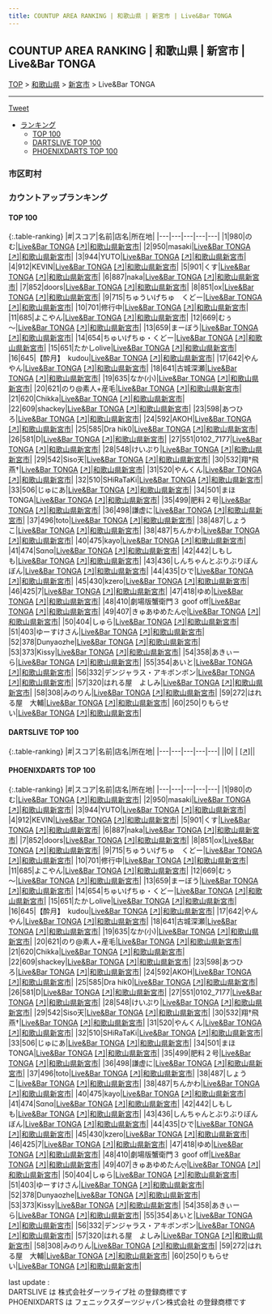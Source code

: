 ```yaml
---
title: COUNTUP AREA RANKING | 和歌山県 | 新宮市 | Live&Bar TONGA
---
```

## COUNTUP AREA RANKING | 和歌山県 | 新宮市 | Live&Bar TONGA

[TOP](/darts/rank/) > [和歌山県](/darts/rank/和歌山県/) > [新宮市](/darts/rank/和歌山県/新宮市/) > Live&Bar TONGA

___

<a href="https://twitter.com/share?ref_src=twsrc%5Etfw" data-text="COUNTUP AREA RANKING | 和歌山県新宮市Live&Bar TONGA" class="twitter-share-button" data-hashtags="DARTSLIVE,PHOENIXDARTS,darts,ダーツ" data-show-count="false">Tweet</a>

* [ランキング](#カウントアップランキング)
    * [TOP 100](#top-100)
    * [DARTSLIVE TOP 100](#dartslive-top-100)
    * [PHOENIXDARTS TOP 100](#phoenixdarts-top-100)

### 市区町村

<ul>

</ul>

### カウントアップランキング

#### TOP 100



{:.table-ranking}
|#|スコア|名前|店名|所在地|
|---|---|---|---|---|
|1|980|<span class="rank-name-pd">のむ</span>|<a href="/darts/rank/shops/78048.html">Live&Bar TONGA</a> <a href="https://vs.phoenixdarts.com/jp/shop/shopDetailInfo/s_78048?s_seq=78048">[↗]</a>|<a href="/darts/rank/和歌山県/新宮市">和歌山県新宮市</a>|
|2|950|<span class="rank-name-pd">masaki</span>|<a href="/darts/rank/shops/78048.html">Live&Bar TONGA</a> <a href="https://vs.phoenixdarts.com/jp/shop/shopDetailInfo/s_78048?s_seq=78048">[↗]</a>|<a href="/darts/rank/和歌山県/新宮市">和歌山県新宮市</a>|
|3|944|<span class="rank-name-pd">YUTO</span>|<a href="/darts/rank/shops/78048.html">Live&Bar TONGA</a> <a href="https://vs.phoenixdarts.com/jp/shop/shopDetailInfo/s_78048?s_seq=78048">[↗]</a>|<a href="/darts/rank/和歌山県/新宮市">和歌山県新宮市</a>|
|4|912|<span class="rank-name-pd">KEVIN</span>|<a href="/darts/rank/shops/78048.html">Live&Bar TONGA</a> <a href="https://vs.phoenixdarts.com/jp/shop/shopDetailInfo/s_78048?s_seq=78048">[↗]</a>|<a href="/darts/rank/和歌山県/新宮市">和歌山県新宮市</a>|
|5|901|<span class="rank-name-pd">くす</span>|<a href="/darts/rank/shops/78048.html">Live&Bar TONGA</a> <a href="https://vs.phoenixdarts.com/jp/shop/shopDetailInfo/s_78048?s_seq=78048">[↗]</a>|<a href="/darts/rank/和歌山県/新宮市">和歌山県新宮市</a>|
|6|887|<span class="rank-name-pd">naka</span>|<a href="/darts/rank/shops/78048.html">Live&Bar TONGA</a> <a href="https://vs.phoenixdarts.com/jp/shop/shopDetailInfo/s_78048?s_seq=78048">[↗]</a>|<a href="/darts/rank/和歌山県/新宮市">和歌山県新宮市</a>|
|7|852|<span class="rank-name-pd">doors</span>|<a href="/darts/rank/shops/78048.html">Live&Bar TONGA</a> <a href="https://vs.phoenixdarts.com/jp/shop/shopDetailInfo/s_78048?s_seq=78048">[↗]</a>|<a href="/darts/rank/和歌山県/新宮市">和歌山県新宮市</a>|
|8|851|<span class="rank-name-pd">ox</span>|<a href="/darts/rank/shops/78048.html">Live&Bar TONGA</a> <a href="https://vs.phoenixdarts.com/jp/shop/shopDetailInfo/s_78048?s_seq=78048">[↗]</a>|<a href="/darts/rank/和歌山県/新宮市">和歌山県新宮市</a>|
|9|715|<span class="rank-name-pd">ちゅういげちゅ　くどー</span>|<a href="/darts/rank/shops/78048.html">Live&Bar TONGA</a> <a href="https://vs.phoenixdarts.com/jp/shop/shopDetailInfo/s_78048?s_seq=78048">[↗]</a>|<a href="/darts/rank/和歌山県/新宮市">和歌山県新宮市</a>|
|10|701|<span class="rank-name-pd">修行中</span>|<a href="/darts/rank/shops/78048.html">Live&Bar TONGA</a> <a href="https://vs.phoenixdarts.com/jp/shop/shopDetailInfo/s_78048?s_seq=78048">[↗]</a>|<a href="/darts/rank/和歌山県/新宮市">和歌山県新宮市</a>|
|11|685|<span class="rank-name-pd">よこやん</span>|<a href="/darts/rank/shops/78048.html">Live&Bar TONGA</a> <a href="https://vs.phoenixdarts.com/jp/shop/shopDetailInfo/s_78048?s_seq=78048">[↗]</a>|<a href="/darts/rank/和歌山県/新宮市">和歌山県新宮市</a>|
|12|669|<span class="rank-name-pd">むぅ～</span>|<a href="/darts/rank/shops/78048.html">Live&Bar TONGA</a> <a href="https://vs.phoenixdarts.com/jp/shop/shopDetailInfo/s_78048?s_seq=78048">[↗]</a>|<a href="/darts/rank/和歌山県/新宮市">和歌山県新宮市</a>|
|13|659|<span class="rank-name-pd">まーぼう</span>|<a href="/darts/rank/shops/78048.html">Live&Bar TONGA</a> <a href="https://vs.phoenixdarts.com/jp/shop/shopDetailInfo/s_78048?s_seq=78048">[↗]</a>|<a href="/darts/rank/和歌山県/新宮市">和歌山県新宮市</a>|
|14|654|<span class="rank-name-pd">ちゅいげちゅ・くどー</span>|<a href="/darts/rank/shops/78048.html">Live&Bar TONGA</a> <a href="https://vs.phoenixdarts.com/jp/shop/shopDetailInfo/s_78048?s_seq=78048">[↗]</a>|<a href="/darts/rank/和歌山県/新宮市">和歌山県新宮市</a>|
|15|651|<span class="rank-name-pd">たかしolive</span>|<a href="/darts/rank/shops/78048.html">Live&Bar TONGA</a> <a href="https://vs.phoenixdarts.com/jp/shop/shopDetailInfo/s_78048?s_seq=78048">[↗]</a>|<a href="/darts/rank/和歌山県/新宮市">和歌山県新宮市</a>|
|16|645|<span class="rank-name-pd">【酔月】　kudou</span>|<a href="/darts/rank/shops/78048.html">Live&Bar TONGA</a> <a href="https://vs.phoenixdarts.com/jp/shop/shopDetailInfo/s_78048?s_seq=78048">[↗]</a>|<a href="/darts/rank/和歌山県/新宮市">和歌山県新宮市</a>|
|17|642|<span class="rank-name-pd">やんやん</span>|<a href="/darts/rank/shops/78048.html">Live&Bar TONGA</a> <a href="https://vs.phoenixdarts.com/jp/shop/shopDetailInfo/s_78048?s_seq=78048">[↗]</a>|<a href="/darts/rank/和歌山県/新宮市">和歌山県新宮市</a>|
|18|641|<span class="rank-name-pd">古城深瀬</span>|<a href="/darts/rank/shops/78048.html">Live&Bar TONGA</a> <a href="https://vs.phoenixdarts.com/jp/shop/shopDetailInfo/s_78048?s_seq=78048">[↗]</a>|<a href="/darts/rank/和歌山県/新宮市">和歌山県新宮市</a>|
|19|635|<span class="rank-name-pd">なか(小)</span>|<a href="/darts/rank/shops/78048.html">Live&Bar TONGA</a> <a href="https://vs.phoenixdarts.com/jp/shop/shopDetailInfo/s_78048?s_seq=78048">[↗]</a>|<a href="/darts/rank/和歌山県/新宮市">和歌山県新宮市</a>|
|20|621|<span class="rank-name-pd">のり@素人+産毛</span>|<a href="/darts/rank/shops/78048.html">Live&Bar TONGA</a> <a href="https://vs.phoenixdarts.com/jp/shop/shopDetailInfo/s_78048?s_seq=78048">[↗]</a>|<a href="/darts/rank/和歌山県/新宮市">和歌山県新宮市</a>|
|21|620|<span class="rank-name-pd">Chikka</span>|<a href="/darts/rank/shops/78048.html">Live&Bar TONGA</a> <a href="https://vs.phoenixdarts.com/jp/shop/shopDetailInfo/s_78048?s_seq=78048">[↗]</a>|<a href="/darts/rank/和歌山県/新宮市">和歌山県新宮市</a>|
|22|609|<span class="rank-name-pd">shackey</span>|<a href="/darts/rank/shops/78048.html">Live&Bar TONGA</a> <a href="https://vs.phoenixdarts.com/jp/shop/shopDetailInfo/s_78048?s_seq=78048">[↗]</a>|<a href="/darts/rank/和歌山県/新宮市">和歌山県新宮市</a>|
|23|598|<span class="rank-name-pd">あつひろ</span>|<a href="/darts/rank/shops/78048.html">Live&Bar TONGA</a> <a href="https://vs.phoenixdarts.com/jp/shop/shopDetailInfo/s_78048?s_seq=78048">[↗]</a>|<a href="/darts/rank/和歌山県/新宮市">和歌山県新宮市</a>|
|24|592|<span class="rank-name-pd">AKOH</span>|<a href="/darts/rank/shops/78048.html">Live&Bar TONGA</a> <a href="https://vs.phoenixdarts.com/jp/shop/shopDetailInfo/s_78048?s_seq=78048">[↗]</a>|<a href="/darts/rank/和歌山県/新宮市">和歌山県新宮市</a>|
|25|585|<span class="rank-name-pd">Dra hik0</span>|<a href="/darts/rank/shops/78048.html">Live&Bar TONGA</a> <a href="https://vs.phoenixdarts.com/jp/shop/shopDetailInfo/s_78048?s_seq=78048">[↗]</a>|<a href="/darts/rank/和歌山県/新宮市">和歌山県新宮市</a>|
|26|581|<span class="rank-name-pd">D</span>|<a href="/darts/rank/shops/78048.html">Live&Bar TONGA</a> <a href="https://vs.phoenixdarts.com/jp/shop/shopDetailInfo/s_78048?s_seq=78048">[↗]</a>|<a href="/darts/rank/和歌山県/新宮市">和歌山県新宮市</a>|
|27|551|<span class="rank-name-pd">0102_7177</span>|<a href="/darts/rank/shops/78048.html">Live&Bar TONGA</a> <a href="https://vs.phoenixdarts.com/jp/shop/shopDetailInfo/s_78048?s_seq=78048">[↗]</a>|<a href="/darts/rank/和歌山県/新宮市">和歌山県新宮市</a>|
|28|548|<span class="rank-name-pd">けいぷり</span>|<a href="/darts/rank/shops/78048.html">Live&Bar TONGA</a> <a href="https://vs.phoenixdarts.com/jp/shop/shopDetailInfo/s_78048?s_seq=78048">[↗]</a>|<a href="/darts/rank/和歌山県/新宮市">和歌山県新宮市</a>|
|29|542|<span class="rank-name-pd">Siso天</span>|<a href="/darts/rank/shops/78048.html">Live&Bar TONGA</a> <a href="https://vs.phoenixdarts.com/jp/shop/shopDetailInfo/s_78048?s_seq=78048">[↗]</a>|<a href="/darts/rank/和歌山県/新宮市">和歌山県新宮市</a>|
|30|532|<span class="rank-name-pd">翔†飛燕†</span>|<a href="/darts/rank/shops/78048.html">Live&Bar TONGA</a> <a href="https://vs.phoenixdarts.com/jp/shop/shopDetailInfo/s_78048?s_seq=78048">[↗]</a>|<a href="/darts/rank/和歌山県/新宮市">和歌山県新宮市</a>|
|31|520|<span class="rank-name-pd">やんくん</span>|<a href="/darts/rank/shops/78048.html">Live&Bar TONGA</a> <a href="https://vs.phoenixdarts.com/jp/shop/shopDetailInfo/s_78048?s_seq=78048">[↗]</a>|<a href="/darts/rank/和歌山県/新宮市">和歌山県新宮市</a>|
|32|510|<span class="rank-name-pd">SHiRaTaKi</span>|<a href="/darts/rank/shops/78048.html">Live&Bar TONGA</a> <a href="https://vs.phoenixdarts.com/jp/shop/shopDetailInfo/s_78048?s_seq=78048">[↗]</a>|<a href="/darts/rank/和歌山県/新宮市">和歌山県新宮市</a>|
|33|506|<span class="rank-name-pd">じゅにあ</span>|<a href="/darts/rank/shops/78048.html">Live&Bar TONGA</a> <a href="https://vs.phoenixdarts.com/jp/shop/shopDetailInfo/s_78048?s_seq=78048">[↗]</a>|<a href="/darts/rank/和歌山県/新宮市">和歌山県新宮市</a>|
|34|501|<span class="rank-name-pd">まほ TONGA</span>|<a href="/darts/rank/shops/78048.html">Live&Bar TONGA</a> <a href="https://vs.phoenixdarts.com/jp/shop/shopDetailInfo/s_78048?s_seq=78048">[↗]</a>|<a href="/darts/rank/和歌山県/新宮市">和歌山県新宮市</a>|
|35|499|<span class="rank-name-pd">肥料２号</span>|<a href="/darts/rank/shops/78048.html">Live&Bar TONGA</a> <a href="https://vs.phoenixdarts.com/jp/shop/shopDetailInfo/s_78048?s_seq=78048">[↗]</a>|<a href="/darts/rank/和歌山県/新宮市">和歌山県新宮市</a>|
|36|498|<span class="rank-name-pd">謙虚に</span>|<a href="/darts/rank/shops/78048.html">Live&Bar TONGA</a> <a href="https://vs.phoenixdarts.com/jp/shop/shopDetailInfo/s_78048?s_seq=78048">[↗]</a>|<a href="/darts/rank/和歌山県/新宮市">和歌山県新宮市</a>|
|37|496|<span class="rank-name-pd">toto</span>|<a href="/darts/rank/shops/78048.html">Live&Bar TONGA</a> <a href="https://vs.phoenixdarts.com/jp/shop/shopDetailInfo/s_78048?s_seq=78048">[↗]</a>|<a href="/darts/rank/和歌山県/新宮市">和歌山県新宮市</a>|
|38|487|<span class="rank-name-pd">しょうこ</span>|<a href="/darts/rank/shops/78048.html">Live&Bar TONGA</a> <a href="https://vs.phoenixdarts.com/jp/shop/shopDetailInfo/s_78048?s_seq=78048">[↗]</a>|<a href="/darts/rank/和歌山県/新宮市">和歌山県新宮市</a>|
|38|487|<span class="rank-name-pd">ちんかわ</span>|<a href="/darts/rank/shops/78048.html">Live&Bar TONGA</a> <a href="https://vs.phoenixdarts.com/jp/shop/shopDetailInfo/s_78048?s_seq=78048">[↗]</a>|<a href="/darts/rank/和歌山県/新宮市">和歌山県新宮市</a>|
|40|475|<span class="rank-name-pd">kayo</span>|<a href="/darts/rank/shops/78048.html">Live&Bar TONGA</a> <a href="https://vs.phoenixdarts.com/jp/shop/shopDetailInfo/s_78048?s_seq=78048">[↗]</a>|<a href="/darts/rank/和歌山県/新宮市">和歌山県新宮市</a>|
|41|474|<span class="rank-name-pd">S‪α‬n‪α‬</span>|<a href="/darts/rank/shops/78048.html">Live&Bar TONGA</a> <a href="https://vs.phoenixdarts.com/jp/shop/shopDetailInfo/s_78048?s_seq=78048">[↗]</a>|<a href="/darts/rank/和歌山県/新宮市">和歌山県新宮市</a>|
|42|442|<span class="rank-name-pd">しもしも</span>|<a href="/darts/rank/shops/78048.html">Live&Bar TONGA</a> <a href="https://vs.phoenixdarts.com/jp/shop/shopDetailInfo/s_78048?s_seq=78048">[↗]</a>|<a href="/darts/rank/和歌山県/新宮市">和歌山県新宮市</a>|
|43|436|<span class="rank-name-pd">しんちゃんとぶりぶりぼんぼん</span>|<a href="/darts/rank/shops/78048.html">Live&Bar TONGA</a> <a href="https://vs.phoenixdarts.com/jp/shop/shopDetailInfo/s_78048?s_seq=78048">[↗]</a>|<a href="/darts/rank/和歌山県/新宮市">和歌山県新宮市</a>|
|44|435|<span class="rank-name-pd">ひで</span>|<a href="/darts/rank/shops/78048.html">Live&Bar TONGA</a> <a href="https://vs.phoenixdarts.com/jp/shop/shopDetailInfo/s_78048?s_seq=78048">[↗]</a>|<a href="/darts/rank/和歌山県/新宮市">和歌山県新宮市</a>|
|45|430|<span class="rank-name-pd">kzero</span>|<a href="/darts/rank/shops/78048.html">Live&Bar TONGA</a> <a href="https://vs.phoenixdarts.com/jp/shop/shopDetailInfo/s_78048?s_seq=78048">[↗]</a>|<a href="/darts/rank/和歌山県/新宮市">和歌山県新宮市</a>|
|46|425|<span class="rank-name-pd">7</span>|<a href="/darts/rank/shops/78048.html">Live&Bar TONGA</a> <a href="https://vs.phoenixdarts.com/jp/shop/shopDetailInfo/s_78048?s_seq=78048">[↗]</a>|<a href="/darts/rank/和歌山県/新宮市">和歌山県新宮市</a>|
|47|418|<span class="rank-name-pd">ゆめ</span>|<a href="/darts/rank/shops/78048.html">Live&Bar TONGA</a> <a href="https://vs.phoenixdarts.com/jp/shop/shopDetailInfo/s_78048?s_seq=78048">[↗]</a>|<a href="/darts/rank/和歌山県/新宮市">和歌山県新宮市</a>|
|48|410|<span class="rank-name-pd">劇場版蟹衛門３ goof off</span>|<a href="/darts/rank/shops/78048.html">Live&Bar TONGA</a> <a href="https://vs.phoenixdarts.com/jp/shop/shopDetailInfo/s_78048?s_seq=78048">[↗]</a>|<a href="/darts/rank/和歌山県/新宮市">和歌山県新宮市</a>|
|49|407|<span class="rank-name-pd">きゅあゆめたんღ</span>|<a href="/darts/rank/shops/78048.html">Live&Bar TONGA</a> <a href="https://vs.phoenixdarts.com/jp/shop/shopDetailInfo/s_78048?s_seq=78048">[↗]</a>|<a href="/darts/rank/和歌山県/新宮市">和歌山県新宮市</a>|
|50|404|<span class="rank-name-pd">しゅら</span>|<a href="/darts/rank/shops/78048.html">Live&Bar TONGA</a> <a href="https://vs.phoenixdarts.com/jp/shop/shopDetailInfo/s_78048?s_seq=78048">[↗]</a>|<a href="/darts/rank/和歌山県/新宮市">和歌山県新宮市</a>|
|51|403|<span class="rank-name-pd">ゆーすけさん</span>|<a href="/darts/rank/shops/78048.html">Live&Bar TONGA</a> <a href="https://vs.phoenixdarts.com/jp/shop/shopDetailInfo/s_78048?s_seq=78048">[↗]</a>|<a href="/darts/rank/和歌山県/新宮市">和歌山県新宮市</a>|
|52|378|<span class="rank-name-pd">Dunyaozhe</span>|<a href="/darts/rank/shops/78048.html">Live&Bar TONGA</a> <a href="https://vs.phoenixdarts.com/jp/shop/shopDetailInfo/s_78048?s_seq=78048">[↗]</a>|<a href="/darts/rank/和歌山県/新宮市">和歌山県新宮市</a>|
|53|373|<span class="rank-name-pd">Kissy</span>|<a href="/darts/rank/shops/78048.html">Live&Bar TONGA</a> <a href="https://vs.phoenixdarts.com/jp/shop/shopDetailInfo/s_78048?s_seq=78048">[↗]</a>|<a href="/darts/rank/和歌山県/新宮市">和歌山県新宮市</a>|
|54|358|<span class="rank-name-pd">あきぃーら</span>|<a href="/darts/rank/shops/78048.html">Live&Bar TONGA</a> <a href="https://vs.phoenixdarts.com/jp/shop/shopDetailInfo/s_78048?s_seq=78048">[↗]</a>|<a href="/darts/rank/和歌山県/新宮市">和歌山県新宮市</a>|
|55|354|<span class="rank-name-pd">あいと</span>|<a href="/darts/rank/shops/78048.html">Live&Bar TONGA</a> <a href="https://vs.phoenixdarts.com/jp/shop/shopDetailInfo/s_78048?s_seq=78048">[↗]</a>|<a href="/darts/rank/和歌山県/新宮市">和歌山県新宮市</a>|
|56|332|<span class="rank-name-pd">デンジャラス・アキボンボン</span>|<a href="/darts/rank/shops/78048.html">Live&Bar TONGA</a> <a href="https://vs.phoenixdarts.com/jp/shop/shopDetailInfo/s_78048?s_seq=78048">[↗]</a>|<a href="/darts/rank/和歌山県/新宮市">和歌山県新宮市</a>|
|57|320|<span class="rank-name-pd">はれる屋　よしみ</span>|<a href="/darts/rank/shops/78048.html">Live&Bar TONGA</a> <a href="https://vs.phoenixdarts.com/jp/shop/shopDetailInfo/s_78048?s_seq=78048">[↗]</a>|<a href="/darts/rank/和歌山県/新宮市">和歌山県新宮市</a>|
|58|308|<span class="rank-name-pd">みのりん</span>|<a href="/darts/rank/shops/78048.html">Live&Bar TONGA</a> <a href="https://vs.phoenixdarts.com/jp/shop/shopDetailInfo/s_78048?s_seq=78048">[↗]</a>|<a href="/darts/rank/和歌山県/新宮市">和歌山県新宮市</a>|
|59|272|<span class="rank-name-pd">はれる屋　大輔</span>|<a href="/darts/rank/shops/78048.html">Live&Bar TONGA</a> <a href="https://vs.phoenixdarts.com/jp/shop/shopDetailInfo/s_78048?s_seq=78048">[↗]</a>|<a href="/darts/rank/和歌山県/新宮市">和歌山県新宮市</a>|
|60|250|<span class="rank-name-pd">りもらせい</span>|<a href="/darts/rank/shops/78048.html">Live&Bar TONGA</a> <a href="https://vs.phoenixdarts.com/jp/shop/shopDetailInfo/s_78048?s_seq=78048">[↗]</a>|<a href="/darts/rank/和歌山県/新宮市">和歌山県新宮市</a>|


#### DARTSLIVE TOP 100



{:.table-ranking}
|#|スコア|名前|店名|所在地|
|---|---|---|---|---|
||0|<span class="rank-name-dl"> </span>|<a href="/darts/rank/shops/.html"></a> <a href="">[↗]</a>|<a href="/darts/rank//"></a>|


#### PHOENIXDARTS TOP 100



{:.table-ranking}
|#|スコア|名前|店名|所在地|
|---|---|---|---|---|
|1|980|<span class="rank-name-pd">のむ</span>|<a href="/darts/rank/shops/78048.html">Live&Bar TONGA</a> <a href="https://vs.phoenixdarts.com/jp/shop/shopDetailInfo/s_78048?s_seq=78048">[↗]</a>|<a href="/darts/rank/和歌山県/新宮市">和歌山県新宮市</a>|
|2|950|<span class="rank-name-pd">masaki</span>|<a href="/darts/rank/shops/78048.html">Live&Bar TONGA</a> <a href="https://vs.phoenixdarts.com/jp/shop/shopDetailInfo/s_78048?s_seq=78048">[↗]</a>|<a href="/darts/rank/和歌山県/新宮市">和歌山県新宮市</a>|
|3|944|<span class="rank-name-pd">YUTO</span>|<a href="/darts/rank/shops/78048.html">Live&Bar TONGA</a> <a href="https://vs.phoenixdarts.com/jp/shop/shopDetailInfo/s_78048?s_seq=78048">[↗]</a>|<a href="/darts/rank/和歌山県/新宮市">和歌山県新宮市</a>|
|4|912|<span class="rank-name-pd">KEVIN</span>|<a href="/darts/rank/shops/78048.html">Live&Bar TONGA</a> <a href="https://vs.phoenixdarts.com/jp/shop/shopDetailInfo/s_78048?s_seq=78048">[↗]</a>|<a href="/darts/rank/和歌山県/新宮市">和歌山県新宮市</a>|
|5|901|<span class="rank-name-pd">くす</span>|<a href="/darts/rank/shops/78048.html">Live&Bar TONGA</a> <a href="https://vs.phoenixdarts.com/jp/shop/shopDetailInfo/s_78048?s_seq=78048">[↗]</a>|<a href="/darts/rank/和歌山県/新宮市">和歌山県新宮市</a>|
|6|887|<span class="rank-name-pd">naka</span>|<a href="/darts/rank/shops/78048.html">Live&Bar TONGA</a> <a href="https://vs.phoenixdarts.com/jp/shop/shopDetailInfo/s_78048?s_seq=78048">[↗]</a>|<a href="/darts/rank/和歌山県/新宮市">和歌山県新宮市</a>|
|7|852|<span class="rank-name-pd">doors</span>|<a href="/darts/rank/shops/78048.html">Live&Bar TONGA</a> <a href="https://vs.phoenixdarts.com/jp/shop/shopDetailInfo/s_78048?s_seq=78048">[↗]</a>|<a href="/darts/rank/和歌山県/新宮市">和歌山県新宮市</a>|
|8|851|<span class="rank-name-pd">ox</span>|<a href="/darts/rank/shops/78048.html">Live&Bar TONGA</a> <a href="https://vs.phoenixdarts.com/jp/shop/shopDetailInfo/s_78048?s_seq=78048">[↗]</a>|<a href="/darts/rank/和歌山県/新宮市">和歌山県新宮市</a>|
|9|715|<span class="rank-name-pd">ちゅういげちゅ　くどー</span>|<a href="/darts/rank/shops/78048.html">Live&Bar TONGA</a> <a href="https://vs.phoenixdarts.com/jp/shop/shopDetailInfo/s_78048?s_seq=78048">[↗]</a>|<a href="/darts/rank/和歌山県/新宮市">和歌山県新宮市</a>|
|10|701|<span class="rank-name-pd">修行中</span>|<a href="/darts/rank/shops/78048.html">Live&Bar TONGA</a> <a href="https://vs.phoenixdarts.com/jp/shop/shopDetailInfo/s_78048?s_seq=78048">[↗]</a>|<a href="/darts/rank/和歌山県/新宮市">和歌山県新宮市</a>|
|11|685|<span class="rank-name-pd">よこやん</span>|<a href="/darts/rank/shops/78048.html">Live&Bar TONGA</a> <a href="https://vs.phoenixdarts.com/jp/shop/shopDetailInfo/s_78048?s_seq=78048">[↗]</a>|<a href="/darts/rank/和歌山県/新宮市">和歌山県新宮市</a>|
|12|669|<span class="rank-name-pd">むぅ～</span>|<a href="/darts/rank/shops/78048.html">Live&Bar TONGA</a> <a href="https://vs.phoenixdarts.com/jp/shop/shopDetailInfo/s_78048?s_seq=78048">[↗]</a>|<a href="/darts/rank/和歌山県/新宮市">和歌山県新宮市</a>|
|13|659|<span class="rank-name-pd">まーぼう</span>|<a href="/darts/rank/shops/78048.html">Live&Bar TONGA</a> <a href="https://vs.phoenixdarts.com/jp/shop/shopDetailInfo/s_78048?s_seq=78048">[↗]</a>|<a href="/darts/rank/和歌山県/新宮市">和歌山県新宮市</a>|
|14|654|<span class="rank-name-pd">ちゅいげちゅ・くどー</span>|<a href="/darts/rank/shops/78048.html">Live&Bar TONGA</a> <a href="https://vs.phoenixdarts.com/jp/shop/shopDetailInfo/s_78048?s_seq=78048">[↗]</a>|<a href="/darts/rank/和歌山県/新宮市">和歌山県新宮市</a>|
|15|651|<span class="rank-name-pd">たかしolive</span>|<a href="/darts/rank/shops/78048.html">Live&Bar TONGA</a> <a href="https://vs.phoenixdarts.com/jp/shop/shopDetailInfo/s_78048?s_seq=78048">[↗]</a>|<a href="/darts/rank/和歌山県/新宮市">和歌山県新宮市</a>|
|16|645|<span class="rank-name-pd">【酔月】　kudou</span>|<a href="/darts/rank/shops/78048.html">Live&Bar TONGA</a> <a href="https://vs.phoenixdarts.com/jp/shop/shopDetailInfo/s_78048?s_seq=78048">[↗]</a>|<a href="/darts/rank/和歌山県/新宮市">和歌山県新宮市</a>|
|17|642|<span class="rank-name-pd">やんやん</span>|<a href="/darts/rank/shops/78048.html">Live&Bar TONGA</a> <a href="https://vs.phoenixdarts.com/jp/shop/shopDetailInfo/s_78048?s_seq=78048">[↗]</a>|<a href="/darts/rank/和歌山県/新宮市">和歌山県新宮市</a>|
|18|641|<span class="rank-name-pd">古城深瀬</span>|<a href="/darts/rank/shops/78048.html">Live&Bar TONGA</a> <a href="https://vs.phoenixdarts.com/jp/shop/shopDetailInfo/s_78048?s_seq=78048">[↗]</a>|<a href="/darts/rank/和歌山県/新宮市">和歌山県新宮市</a>|
|19|635|<span class="rank-name-pd">なか(小)</span>|<a href="/darts/rank/shops/78048.html">Live&Bar TONGA</a> <a href="https://vs.phoenixdarts.com/jp/shop/shopDetailInfo/s_78048?s_seq=78048">[↗]</a>|<a href="/darts/rank/和歌山県/新宮市">和歌山県新宮市</a>|
|20|621|<span class="rank-name-pd">のり@素人+産毛</span>|<a href="/darts/rank/shops/78048.html">Live&Bar TONGA</a> <a href="https://vs.phoenixdarts.com/jp/shop/shopDetailInfo/s_78048?s_seq=78048">[↗]</a>|<a href="/darts/rank/和歌山県/新宮市">和歌山県新宮市</a>|
|21|620|<span class="rank-name-pd">Chikka</span>|<a href="/darts/rank/shops/78048.html">Live&Bar TONGA</a> <a href="https://vs.phoenixdarts.com/jp/shop/shopDetailInfo/s_78048?s_seq=78048">[↗]</a>|<a href="/darts/rank/和歌山県/新宮市">和歌山県新宮市</a>|
|22|609|<span class="rank-name-pd">shackey</span>|<a href="/darts/rank/shops/78048.html">Live&Bar TONGA</a> <a href="https://vs.phoenixdarts.com/jp/shop/shopDetailInfo/s_78048?s_seq=78048">[↗]</a>|<a href="/darts/rank/和歌山県/新宮市">和歌山県新宮市</a>|
|23|598|<span class="rank-name-pd">あつひろ</span>|<a href="/darts/rank/shops/78048.html">Live&Bar TONGA</a> <a href="https://vs.phoenixdarts.com/jp/shop/shopDetailInfo/s_78048?s_seq=78048">[↗]</a>|<a href="/darts/rank/和歌山県/新宮市">和歌山県新宮市</a>|
|24|592|<span class="rank-name-pd">AKOH</span>|<a href="/darts/rank/shops/78048.html">Live&Bar TONGA</a> <a href="https://vs.phoenixdarts.com/jp/shop/shopDetailInfo/s_78048?s_seq=78048">[↗]</a>|<a href="/darts/rank/和歌山県/新宮市">和歌山県新宮市</a>|
|25|585|<span class="rank-name-pd">Dra hik0</span>|<a href="/darts/rank/shops/78048.html">Live&Bar TONGA</a> <a href="https://vs.phoenixdarts.com/jp/shop/shopDetailInfo/s_78048?s_seq=78048">[↗]</a>|<a href="/darts/rank/和歌山県/新宮市">和歌山県新宮市</a>|
|26|581|<span class="rank-name-pd">D</span>|<a href="/darts/rank/shops/78048.html">Live&Bar TONGA</a> <a href="https://vs.phoenixdarts.com/jp/shop/shopDetailInfo/s_78048?s_seq=78048">[↗]</a>|<a href="/darts/rank/和歌山県/新宮市">和歌山県新宮市</a>|
|27|551|<span class="rank-name-pd">0102_7177</span>|<a href="/darts/rank/shops/78048.html">Live&Bar TONGA</a> <a href="https://vs.phoenixdarts.com/jp/shop/shopDetailInfo/s_78048?s_seq=78048">[↗]</a>|<a href="/darts/rank/和歌山県/新宮市">和歌山県新宮市</a>|
|28|548|<span class="rank-name-pd">けいぷり</span>|<a href="/darts/rank/shops/78048.html">Live&Bar TONGA</a> <a href="https://vs.phoenixdarts.com/jp/shop/shopDetailInfo/s_78048?s_seq=78048">[↗]</a>|<a href="/darts/rank/和歌山県/新宮市">和歌山県新宮市</a>|
|29|542|<span class="rank-name-pd">Siso天</span>|<a href="/darts/rank/shops/78048.html">Live&Bar TONGA</a> <a href="https://vs.phoenixdarts.com/jp/shop/shopDetailInfo/s_78048?s_seq=78048">[↗]</a>|<a href="/darts/rank/和歌山県/新宮市">和歌山県新宮市</a>|
|30|532|<span class="rank-name-pd">翔†飛燕†</span>|<a href="/darts/rank/shops/78048.html">Live&Bar TONGA</a> <a href="https://vs.phoenixdarts.com/jp/shop/shopDetailInfo/s_78048?s_seq=78048">[↗]</a>|<a href="/darts/rank/和歌山県/新宮市">和歌山県新宮市</a>|
|31|520|<span class="rank-name-pd">やんくん</span>|<a href="/darts/rank/shops/78048.html">Live&Bar TONGA</a> <a href="https://vs.phoenixdarts.com/jp/shop/shopDetailInfo/s_78048?s_seq=78048">[↗]</a>|<a href="/darts/rank/和歌山県/新宮市">和歌山県新宮市</a>|
|32|510|<span class="rank-name-pd">SHiRaTaKi</span>|<a href="/darts/rank/shops/78048.html">Live&Bar TONGA</a> <a href="https://vs.phoenixdarts.com/jp/shop/shopDetailInfo/s_78048?s_seq=78048">[↗]</a>|<a href="/darts/rank/和歌山県/新宮市">和歌山県新宮市</a>|
|33|506|<span class="rank-name-pd">じゅにあ</span>|<a href="/darts/rank/shops/78048.html">Live&Bar TONGA</a> <a href="https://vs.phoenixdarts.com/jp/shop/shopDetailInfo/s_78048?s_seq=78048">[↗]</a>|<a href="/darts/rank/和歌山県/新宮市">和歌山県新宮市</a>|
|34|501|<span class="rank-name-pd">まほ TONGA</span>|<a href="/darts/rank/shops/78048.html">Live&Bar TONGA</a> <a href="https://vs.phoenixdarts.com/jp/shop/shopDetailInfo/s_78048?s_seq=78048">[↗]</a>|<a href="/darts/rank/和歌山県/新宮市">和歌山県新宮市</a>|
|35|499|<span class="rank-name-pd">肥料２号</span>|<a href="/darts/rank/shops/78048.html">Live&Bar TONGA</a> <a href="https://vs.phoenixdarts.com/jp/shop/shopDetailInfo/s_78048?s_seq=78048">[↗]</a>|<a href="/darts/rank/和歌山県/新宮市">和歌山県新宮市</a>|
|36|498|<span class="rank-name-pd">謙虚に</span>|<a href="/darts/rank/shops/78048.html">Live&Bar TONGA</a> <a href="https://vs.phoenixdarts.com/jp/shop/shopDetailInfo/s_78048?s_seq=78048">[↗]</a>|<a href="/darts/rank/和歌山県/新宮市">和歌山県新宮市</a>|
|37|496|<span class="rank-name-pd">toto</span>|<a href="/darts/rank/shops/78048.html">Live&Bar TONGA</a> <a href="https://vs.phoenixdarts.com/jp/shop/shopDetailInfo/s_78048?s_seq=78048">[↗]</a>|<a href="/darts/rank/和歌山県/新宮市">和歌山県新宮市</a>|
|38|487|<span class="rank-name-pd">しょうこ</span>|<a href="/darts/rank/shops/78048.html">Live&Bar TONGA</a> <a href="https://vs.phoenixdarts.com/jp/shop/shopDetailInfo/s_78048?s_seq=78048">[↗]</a>|<a href="/darts/rank/和歌山県/新宮市">和歌山県新宮市</a>|
|38|487|<span class="rank-name-pd">ちんかわ</span>|<a href="/darts/rank/shops/78048.html">Live&Bar TONGA</a> <a href="https://vs.phoenixdarts.com/jp/shop/shopDetailInfo/s_78048?s_seq=78048">[↗]</a>|<a href="/darts/rank/和歌山県/新宮市">和歌山県新宮市</a>|
|40|475|<span class="rank-name-pd">kayo</span>|<a href="/darts/rank/shops/78048.html">Live&Bar TONGA</a> <a href="https://vs.phoenixdarts.com/jp/shop/shopDetailInfo/s_78048?s_seq=78048">[↗]</a>|<a href="/darts/rank/和歌山県/新宮市">和歌山県新宮市</a>|
|41|474|<span class="rank-name-pd">S‪α‬n‪α‬</span>|<a href="/darts/rank/shops/78048.html">Live&Bar TONGA</a> <a href="https://vs.phoenixdarts.com/jp/shop/shopDetailInfo/s_78048?s_seq=78048">[↗]</a>|<a href="/darts/rank/和歌山県/新宮市">和歌山県新宮市</a>|
|42|442|<span class="rank-name-pd">しもしも</span>|<a href="/darts/rank/shops/78048.html">Live&Bar TONGA</a> <a href="https://vs.phoenixdarts.com/jp/shop/shopDetailInfo/s_78048?s_seq=78048">[↗]</a>|<a href="/darts/rank/和歌山県/新宮市">和歌山県新宮市</a>|
|43|436|<span class="rank-name-pd">しんちゃんとぶりぶりぼんぼん</span>|<a href="/darts/rank/shops/78048.html">Live&Bar TONGA</a> <a href="https://vs.phoenixdarts.com/jp/shop/shopDetailInfo/s_78048?s_seq=78048">[↗]</a>|<a href="/darts/rank/和歌山県/新宮市">和歌山県新宮市</a>|
|44|435|<span class="rank-name-pd">ひで</span>|<a href="/darts/rank/shops/78048.html">Live&Bar TONGA</a> <a href="https://vs.phoenixdarts.com/jp/shop/shopDetailInfo/s_78048?s_seq=78048">[↗]</a>|<a href="/darts/rank/和歌山県/新宮市">和歌山県新宮市</a>|
|45|430|<span class="rank-name-pd">kzero</span>|<a href="/darts/rank/shops/78048.html">Live&Bar TONGA</a> <a href="https://vs.phoenixdarts.com/jp/shop/shopDetailInfo/s_78048?s_seq=78048">[↗]</a>|<a href="/darts/rank/和歌山県/新宮市">和歌山県新宮市</a>|
|46|425|<span class="rank-name-pd">7</span>|<a href="/darts/rank/shops/78048.html">Live&Bar TONGA</a> <a href="https://vs.phoenixdarts.com/jp/shop/shopDetailInfo/s_78048?s_seq=78048">[↗]</a>|<a href="/darts/rank/和歌山県/新宮市">和歌山県新宮市</a>|
|47|418|<span class="rank-name-pd">ゆめ</span>|<a href="/darts/rank/shops/78048.html">Live&Bar TONGA</a> <a href="https://vs.phoenixdarts.com/jp/shop/shopDetailInfo/s_78048?s_seq=78048">[↗]</a>|<a href="/darts/rank/和歌山県/新宮市">和歌山県新宮市</a>|
|48|410|<span class="rank-name-pd">劇場版蟹衛門３ goof off</span>|<a href="/darts/rank/shops/78048.html">Live&Bar TONGA</a> <a href="https://vs.phoenixdarts.com/jp/shop/shopDetailInfo/s_78048?s_seq=78048">[↗]</a>|<a href="/darts/rank/和歌山県/新宮市">和歌山県新宮市</a>|
|49|407|<span class="rank-name-pd">きゅあゆめたんღ</span>|<a href="/darts/rank/shops/78048.html">Live&Bar TONGA</a> <a href="https://vs.phoenixdarts.com/jp/shop/shopDetailInfo/s_78048?s_seq=78048">[↗]</a>|<a href="/darts/rank/和歌山県/新宮市">和歌山県新宮市</a>|
|50|404|<span class="rank-name-pd">しゅら</span>|<a href="/darts/rank/shops/78048.html">Live&Bar TONGA</a> <a href="https://vs.phoenixdarts.com/jp/shop/shopDetailInfo/s_78048?s_seq=78048">[↗]</a>|<a href="/darts/rank/和歌山県/新宮市">和歌山県新宮市</a>|
|51|403|<span class="rank-name-pd">ゆーすけさん</span>|<a href="/darts/rank/shops/78048.html">Live&Bar TONGA</a> <a href="https://vs.phoenixdarts.com/jp/shop/shopDetailInfo/s_78048?s_seq=78048">[↗]</a>|<a href="/darts/rank/和歌山県/新宮市">和歌山県新宮市</a>|
|52|378|<span class="rank-name-pd">Dunyaozhe</span>|<a href="/darts/rank/shops/78048.html">Live&Bar TONGA</a> <a href="https://vs.phoenixdarts.com/jp/shop/shopDetailInfo/s_78048?s_seq=78048">[↗]</a>|<a href="/darts/rank/和歌山県/新宮市">和歌山県新宮市</a>|
|53|373|<span class="rank-name-pd">Kissy</span>|<a href="/darts/rank/shops/78048.html">Live&Bar TONGA</a> <a href="https://vs.phoenixdarts.com/jp/shop/shopDetailInfo/s_78048?s_seq=78048">[↗]</a>|<a href="/darts/rank/和歌山県/新宮市">和歌山県新宮市</a>|
|54|358|<span class="rank-name-pd">あきぃーら</span>|<a href="/darts/rank/shops/78048.html">Live&Bar TONGA</a> <a href="https://vs.phoenixdarts.com/jp/shop/shopDetailInfo/s_78048?s_seq=78048">[↗]</a>|<a href="/darts/rank/和歌山県/新宮市">和歌山県新宮市</a>|
|55|354|<span class="rank-name-pd">あいと</span>|<a href="/darts/rank/shops/78048.html">Live&Bar TONGA</a> <a href="https://vs.phoenixdarts.com/jp/shop/shopDetailInfo/s_78048?s_seq=78048">[↗]</a>|<a href="/darts/rank/和歌山県/新宮市">和歌山県新宮市</a>|
|56|332|<span class="rank-name-pd">デンジャラス・アキボンボン</span>|<a href="/darts/rank/shops/78048.html">Live&Bar TONGA</a> <a href="https://vs.phoenixdarts.com/jp/shop/shopDetailInfo/s_78048?s_seq=78048">[↗]</a>|<a href="/darts/rank/和歌山県/新宮市">和歌山県新宮市</a>|
|57|320|<span class="rank-name-pd">はれる屋　よしみ</span>|<a href="/darts/rank/shops/78048.html">Live&Bar TONGA</a> <a href="https://vs.phoenixdarts.com/jp/shop/shopDetailInfo/s_78048?s_seq=78048">[↗]</a>|<a href="/darts/rank/和歌山県/新宮市">和歌山県新宮市</a>|
|58|308|<span class="rank-name-pd">みのりん</span>|<a href="/darts/rank/shops/78048.html">Live&Bar TONGA</a> <a href="https://vs.phoenixdarts.com/jp/shop/shopDetailInfo/s_78048?s_seq=78048">[↗]</a>|<a href="/darts/rank/和歌山県/新宮市">和歌山県新宮市</a>|
|59|272|<span class="rank-name-pd">はれる屋　大輔</span>|<a href="/darts/rank/shops/78048.html">Live&Bar TONGA</a> <a href="https://vs.phoenixdarts.com/jp/shop/shopDetailInfo/s_78048?s_seq=78048">[↗]</a>|<a href="/darts/rank/和歌山県/新宮市">和歌山県新宮市</a>|
|60|250|<span class="rank-name-pd">りもらせい</span>|<a href="/darts/rank/shops/78048.html">Live&Bar TONGA</a> <a href="https://vs.phoenixdarts.com/jp/shop/shopDetailInfo/s_78048?s_seq=78048">[↗]</a>|<a href="/darts/rank/和歌山県/新宮市">和歌山県新宮市</a>|


<div class="footer border-top border-gray-light mt-5 pt-3 text-right text-gray">
    last update : <span style="font-weight: italic" id="foot_last_modified"></span><br />
    DARTSLIVE は 株式会社ダーツライブ社 の登録商標です<br />
    PHOENIXDARTS は フェニックスダーツジャパン株式会社 の登録商標です<br />
</div>

<script src="https://cdnjs.cloudflare.com/ajax/libs/jquery.tablesorter/2.31.3/js/jquery.tablesorter.min.js" integrity="sha512-qzgd5cYSZcosqpzpn7zF2ZId8f/8CHmFKZ8j7mU4OUXTNRd5g+ZHBPsgKEwoqxCtdQvExE5LprwwPAgoicguNg==" crossorigin="anonymous" referrerpolicy="no-referrer"></script>
<link rel="stylesheet" href="https://cdnjs.cloudflare.com/ajax/libs/jquery.tablesorter/2.31.3/css/theme.default.min.css" integrity="sha512-wghhOJkjQX0Lh3NSWvNKeZ0ZpNn+SPVXX1Qyc9OCaogADktxrBiBdKGDoqVUOyhStvMBmJQ8ZdMHiR3wuEq8+w==" crossorigin="anonymous" referrerpolicy="no-referrer" />
<script>
$(function() {
    $(".table-ranking").tablesorter({sortList:[[0, 0]]});
    $("#foot_last_modified").text(formatDate(new Date(document.lastModified), 'yyyy-MM-dd HH:mm:ss'));
});
</script>

<script async src="https://platform.twitter.com/widgets.js" charset="utf-8"></script>